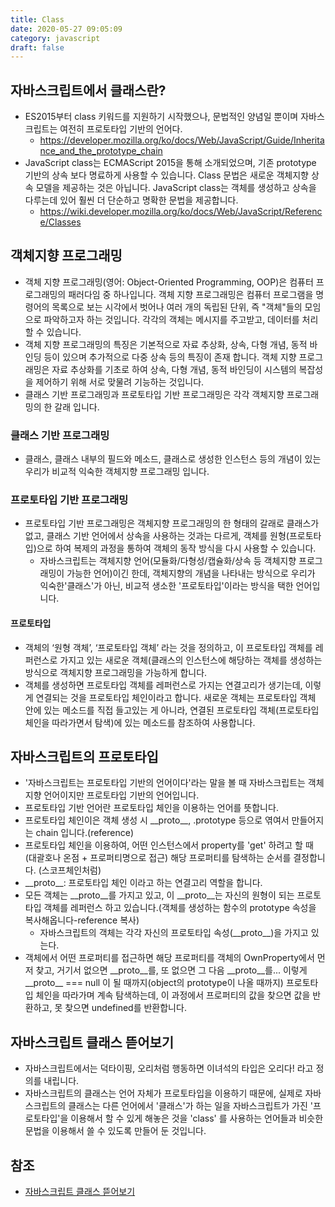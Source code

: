 ```yaml
---
title: Class
date: 2020-05-27 09:05:09
category: javascript
draft: false
---
```


## 자바스크립트에서 클래스란?

- ES2015부터 class 키워드를 지원하기 시작했으나, 문법적인 양념일 뿐이며 자바스크립트는 여전히 프로토타입 기반의 언어다.
  - https://developer.mozilla.org/ko/docs/Web/JavaScript/Guide/Inheritance_and_the_prototype_chain
- JavaScript class는 ECMAScript 2015을 통해 소개되었으며, 기존 prototype 기반의 상속 보다 명료하게 사용할 수 있습니다. Class 문법은 새로운 객체지향 상속 모델을 제공하는 것은 아닙니다. JavaScript class는 객체를 생성하고 상속을 다루는데 있어 훨씬 더 단순하고 명확한 문법을 제공합니다.
  - https://wiki.developer.mozilla.org/ko/docs/Web/JavaScript/Reference/Classes

## 객체지향 프로그래밍

- 객체 지향 프로그래밍(영어: Object-Oriented Programming, OOP)은 컴퓨터 프로그래밍의 패러다임 중 하나입니다. 객체 지향 프로그래밍은 컴퓨터 프로그램을 명령어의 목록으로 보는 시각에서 벗어나 여러 개의 독립된 단위, 즉 "객체"들의 모임으로 파악하고자 하는 것입니다. 각각의 객체는 메시지를 주고받고, 데이터를 처리할 수 있습니다.
- 객체 지향 프로그래밍의 특징은 기본적으로 자료 추상화, 상속, 다형 개념, 동적 바인딩 등이 있으며 추가적으로 다중 상속 등의 특징이 존재 합니다. 객체 지향 프로그래밍은 자료 추상화를 기초로 하여 상속, 다형 개념, 동적 바인딩이 시스템의 복잡성을 제어하기 위해 서로 맞물려 기능하는 것입니다.
- 클래스 기반 프로그래밍과 프로토타입 기반 프로그래밍은 각각 객체지향 프로그래밍의 한 갈래 입니다.

### 클래스 기반 프로그래밍

- 클래스, 클래스 내부의 필드와 메소드, 클래스로 생성한 인스턴스 등의 개념이 있는 우리가 비교적 익숙한 객체지향 프로그래밍 입니다.

### 프로토타입 기반 프로그래밍

- 프로토타입 기반 프로그래밍은 객체지향 프로그래밍의 한 형태의 갈래로 클래스가 없고, 클래스 기반 언어에서 상속을 사용하는 것과는 다르게, 객체를 원형(프로토타입)으로 하여 복제의 과정을 통하여 객체의 동작 방식을 다시 사용할 수 있습니다.
  - 자바스크립트는 객체지향 언어(모듈화/다형성/캡슐화/상속 등 객체지향 프로그래밍이 가능한 언어)이긴 한데, 객체지향의 개념을 나타내는 방식으로 우리가 익숙한'클래스'가 아닌, 비교적 생소한 '프로토타입'이라는 방식을 택한 언어입니다.

#### 프로토타입

- 객체의 ‘원형 객체’, ‘프로토타입 객체’ 라는 것을 정의하고, 이 프로토타입 객체를 레퍼런스로 가지고 있는 새로운 객체(클래스의 인스턴스에 해당하는 객체를 생성하는 방식으로 객체지향 프로그래밍을 가능하게 합니다.
- 객체를 생성하면 프로토타입 객체를 레퍼런스로 가지는 연결고리가 생기는데, 이렇게 연결되는 것을 프로토타입 체인이라고 합니다. 새로운 객체는 프로토타입 객체 안에 있는 메소드를 직접 들고있는 게 아니라, 연결된 프로토타입 객체(프로토타입 체인을 따라가면서 탐색)에 있는 메소드를 참조하여 사용합니다.

## 자바스크립트의 프로토타입

- '자바스크립트는 프로토타입 기반의 언어이다'라는 말을 볼 때 자바스크립트는 객체지향 언어이지만 프로토타입 기반의 언어입니다.
- 프로토타입 기반 언어란 프로토타입 체인을 이용하는 언어를 뜻합니다.
- 프로토타입 체인이은 객체 생성 시 \_\_proto\_\_, .prototype 등으로 엮여서 만들어지는 chain 입니다.(reference)
- 프로토타입 체인을 이용하여, 어떤 인스턴스에서 property를 'get' 하려고 할 때 (대괄호나 온점 + 프로퍼티명으로 접근) 해당 프로퍼티를 탐색하는 순서를 결정합니다. (스코프체인처럼)
- \_\_proto\_\_: 프로토타입 체인 이라고 하는 연결고리 역할을 합니다.
- 모든 객체는 \_\_proto\_\_를 가지고 있고, 이 \_\_proto\_\_는 자신의 원형이 되는 프로토타입 객체를 레퍼런스 하고 있습니다.(객체를 생성하는 함수의 prototype 속성을 복사해옵니다-reference 복사)
  - 자바스크립트의 객체는 각각 자신의 프로토타입 속성(\_\_proto\_\_)을 가지고 있는다.
- 객체에서 어떤 프로퍼티를 접근하면 해당 프로퍼티를 객체의 OwnProperty에서 먼저 찾고, 거기서 없으면 \_\_proto\_\_를, 또 없으면 그 다음 \_\_proto\_\_를... 이렇게 \_\_proto\_\_ === null 이 될 때까지(object의 prototype이 나올 때까지) 프로토타입 체인을 따라가며 계속 탐색하는데, 이 과정에서 프로퍼티의 값을 찾으면 값을 반환하고, 못 찾으면 undefined를 반환합니다.

## 자바스크립트 클래스 뜯어보기

- 자바스크립트에서는 덕타이핑, 오리처럼 행동하면 이녀석의 타입은 오리다! 라고 정의를 내립니다.
- 자바스크립트의 클래스는 언어 자체가 프로토타입을 이용하기 때문에, 실제로 자바스크립트의 클래스는 다른 언어에서 '클래스'가 하는 일을 자바스크립트가 가진 '프로토타입'을 이용해서 할 수 있게 해놓은 것을 'class' 를 사용하는 언어들과 비슷한 문법을 이용해서 쓸 수 있도록 만들어 둔 것입니다.

## 참조

- [자바스크립트 클래스 뜯어보기](https://dooyou21.additor.io/page/J3PDWWC5mQRq?fbclid=IwAR0QlqHXVt7fdOPyKXQ1z7BuTcLKXWbFdvDQZWQkdKqh7d3Cq3OVnU_Tu14)
